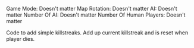 Game Mode: Doesn't matter
Map Rotation: Doesn't matter
AI: Doesn't matter
Number Of AI: Doesn't matter
Number Of Human Players: Doesn't matter

Code to add simple killstreaks.
Add up current killstreak and is reset when player dies.
